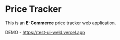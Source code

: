 # Price Tracker

This is an **E-Commerce** price tracker web application.

DEMO - https://test-ui-weld.vercel.app
